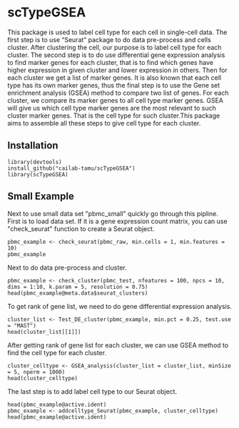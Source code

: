 # scTypeGSEA

This package is used to label cell type for each cell in single-cell data. The first step is to use “Seurat” package to do data pre-process and cells cluster. After clustering the cell, our purpose is to label cell type for each cluster. The second step is to do use differential gene expression analysis to find marker genes for each cluster, that is to find which genes have higher expression in given cluster and lower expression in others. Then for each cluster we get a list of marker genes. It is also known that each cell type has its own marker genes, thus the final step is to use the Gene set enrichment analysis (GSEA) method to compare two list of genes. For each cluster, we compare its marker genes to all cell type marker genes. GSEA will give us which cell type marker genes are the most relevant to such cluster marker genes. That is the cell type for such cluster.This package aims to assemble all these steps to give cell type for each cluster.

## Installation

```{r}
library(devtools)
install_github("cailab-tamu/scTypeGSEA")
library(scTypeGSEA)
```

## Small Example
Next to use small data set "pbmc_small" quickly go through this pipline. First is to load data set. If it is a gene expression count matrix, you can use "check_seurat" function to create a Seurat object.
```{r}
pbmc_example <- check_seurat(pbmc_raw, min.cells = 1, min.features = 10)
pbmc_example
```
Next to do data pre-process and cluster.
```{r}
pbmc_example <- check_cluster(pbmc_test, nfeatures = 100, npcs = 10, dims = 1:10, k.param = 5, resolution = 0.75)
head(pbmc_example@meta.data$seurat_clusters)
```

To get rank of gene list, we need to do gene differential expression analysis.
```{r}
cluster_list <- Test_DE_cluster(pbmc_example, min.pct = 0.25, test.use = "MAST")
head(cluster_list[[1]])
```

After getting rank of gene list for each cluster, we can use GSEA method to find the cell type for each cluster.
```{r}
cluster_celltype <- GSEA_analysis(cluster_list = cluster_list, minSize = 5, nperm = 1000)
head(cluster_celltype)
```

The last step is to add label cell type to our Seurat object.
```{r}
head(pbmc_example@active.ident)
pbmc_example <- addcelltype_Seurat(pbmc_example, cluster_celltype)
head(pbmc_example@active.ident)
```


